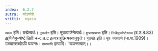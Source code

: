```yaml
---
index:  6.2.7
sutra:  पदेऽपदेशे
vritti:  nyasa
---
```


`व्याजः` इति। छद्मेत्यर्थः। `मूत्रपदेन` इति। मूत्रव्याजेनेत्यर्थः। `ष्ट्रन्प्रत्ययान्तः` इति। `सिविमुच्योष्टेरूच्च` (द.उ.8.83) झ्र्षिविमुच्योष्टे डिग्री च-द.उ.ट इत्यत्र ष्ट्रन्नित्यस्यानुवृत्तेः। `मूत्रयतेः` इति। `मूत्र परस्रवणे` (धा.पा.1909)। उच्चारशब्दोऽपि घञन्तः। `ठथाथादि` इत्यादि। `घञन्तत्वात्।।

